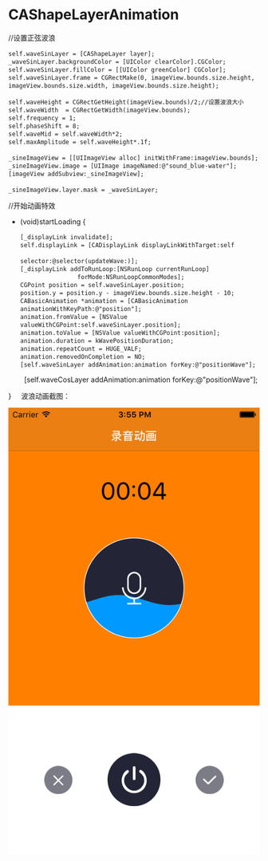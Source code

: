 # CAShapeLayerAnimation

//设置正弦波浪

    self.waveSinLayer = [CAShapeLayer layer];
    _waveSinLayer.backgroundColor = [UIColor clearColor].CGColor;
    self.waveSinLayer.fillColor = [[UIColor greenColor] CGColor];
    self.waveSinLayer.frame = CGRectMake(0, imageView.bounds.size.height, imageView.bounds.size.width, imageView.bounds.size.height);
 
    self.waveHeight = CGRectGetHeight(imageView.bounds)/2;//设置波浪大小
    self.waveWidth  = CGRectGetWidth(imageView.bounds);
    self.frequency = 1;
    self.phaseShift = 8;
    self.waveMid = self.waveWidth*2;
    self.maxAmplitude = self.waveHeight*.1f;
    
    _sineImageView = [[UIImageView alloc] initWithFrame:imageView.bounds];
    _sineImageView.image = [UIImage imageNamed:@"sound_blue-water"];
    [imageView addSubview:_sineImageView];
    
    _sineImageView.layer.mask = _waveSinLayer;
 
 //开始动画特效 
 - (void)startLoading {
    
       [_displayLink invalidate];
       self.displayLink = [CADisplayLink displayLinkWithTarget:self
                                                   selector:@selector(updateWave:)];
       [_displayLink addToRunLoop:[NSRunLoop currentRunLoop]
                       forMode:NSRunLoopCommonModes];
       CGPoint position = self.waveSinLayer.position;
       position.y = position.y - imageView.bounds.size.height - 10;
       CABasicAnimation *animation = [CABasicAnimation animationWithKeyPath:@"position"];
       animation.fromValue = [NSValue valueWithCGPoint:self.waveSinLayer.position];
       animation.toValue = [NSValue valueWithCGPoint:position];
       animation.duration = kWavePositionDuration;
       animation.repeatCount = HUGE_VALF;
       animation.removedOnCompletion = NO;
       [self.waveSinLayer addAnimation:animation forKey:@"positionWave"];
       [self.waveCosLayer addAnimation:animation forKey:@"positionWave"]; 
     
 }
    
 波浪动画截图：
 
![image](https://github.com/wuyukobe24/CAShapeLayerAnimation/blob/master/recordAnimation.png)

